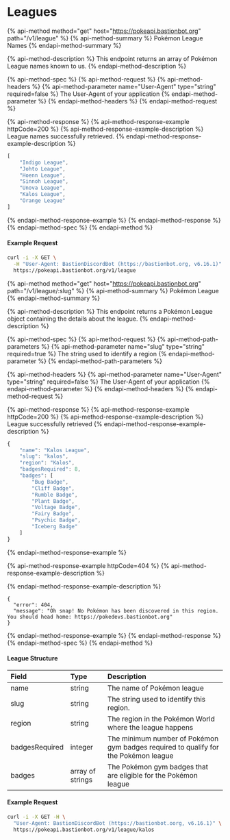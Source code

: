 # Leagues

{% api-method method="get" host="https://pokeapi.bastionbot.org" path="/v1/league" %}
{% api-method-summary %}
Pokémon League Names
{% endapi-method-summary %}

{% api-method-description %}
This endpoint returns an array of Pokémon League names known to us.
{% endapi-method-description %}

{% api-method-spec %}
{% api-method-request %}
{% api-method-headers %}
{% api-method-parameter name="User-Agent" type="string" required=false %}
The User-Agent of your application
{% endapi-method-parameter %}
{% endapi-method-headers %}
{% endapi-method-request %}

{% api-method-response %}
{% api-method-response-example httpCode=200 %}
{% api-method-response-example-description %}
League names successfully retrieved.
{% endapi-method-response-example-description %}

```javascript
[
    "Indigo League",
    "Johto League",
    "Hoenn League",
    "Sinnoh League",
    "Unova League",
    "Kalos League",
    "Orange League"
]
```
{% endapi-method-response-example %}
{% endapi-method-response %}
{% endapi-method-spec %}
{% endapi-method %}

#### Example Request

```bash
curl -i -X GET \
  -H "User-Agent: BastionDiscordBot (https://bastionbot.org, v6.16.1)" \
  https://pokeapi.bastionbot.org/v1/league
```

{% api-method method="get" host="https://pokeapi.bastionbot.org" path="/v1/league/:slug" %}
{% api-method-summary %}
Pokémon League
{% endapi-method-summary %}

{% api-method-description %}
This endpoint returns a Pokémon League object containing the details about the league.
{% endapi-method-description %}

{% api-method-spec %}
{% api-method-request %}
{% api-method-path-parameters %}
{% api-method-parameter name="slug" type="string" required=true %}
The string used to identify a region
{% endapi-method-parameter %}
{% endapi-method-path-parameters %}

{% api-method-headers %}
{% api-method-parameter name="User-Agent" type="string" required=false %}
The User-Agent of your application
{% endapi-method-parameter %}
{% endapi-method-headers %}
{% endapi-method-request %}

{% api-method-response %}
{% api-method-response-example httpCode=200 %}
{% api-method-response-example-description %}
League successfully retrieved
{% endapi-method-response-example-description %}

```javascript
{
    "name": "Kalos League",
    "slug": "kalos",
    "region": "Kalos",
    "badgesRequired": 8,
    "badges": [
        "Bug Badge",
        "Cliff Badge",
        "Rumble Badge",
        "Plant Badge",
        "Voltage Badge",
        "Fairy Badge",
        "Psychic Badge",
        "Iceberg Badge"
    ]
}
```
{% endapi-method-response-example %}

{% api-method-response-example httpCode=404 %}
{% api-method-response-example-description %}

{% endapi-method-response-example-description %}

```
{
  "error": 404,
  "message": "Oh snap! No Pokémon has been discovered in this region. You should head home: https://pokedevs.bastionbot.org"
}
```
{% endapi-method-response-example %}
{% endapi-method-response %}
{% endapi-method-spec %}
{% endapi-method %}

#### League Structure

| Field | Type | Description |
| :--- | :--- | :--- |
| name | string | The name of Pokémon league |
| slug | string | The string used to identify this region. |
| region | string | The region in the Pokémon World where the league happens |
| badgesRequired | integer | The minimum number of Pokémon gym badges required to qualify for the Pokémon league |
| badges | array of strings | The Pokémon gym badges that are eligible for the Pokémon league |

#### Example Request

```bash
curl -i -X GET -H \
  "User-Agent: BastionDiscordBot (https://bastionbot.oorg, v6.16.1)" \
  https://pokeapi.bastionbot.org/v1/league/kalos
```


